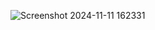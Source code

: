 ![Screenshot 2024-11-11 162331](https://github.com/user-attachments/assets/25ee79a9-2775-4dfd-b51f-9dbd240cb707)
